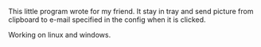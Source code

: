 This little program wrote for my friend. It stay in tray and send picture from clipboard to e-mail specified in the config when it is clicked.

Working on linux and windows.
